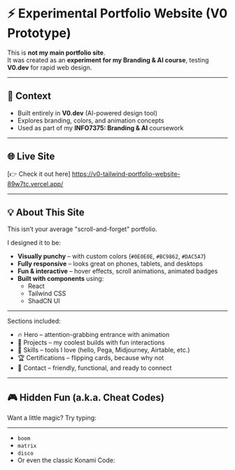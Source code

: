 # ⚡ Experimental Portfolio Website (V0 Prototype)

This is **not my main portfolio site**.  
It was created as an **experiment for my Branding & AI course**, testing **V0.dev** for rapid web design.

---

## 📝 Context
- Built entirely in **V0.dev** (AI-powered design tool)  
- Explores branding, colors, and animation concepts  
- Used as part of my **INFO7375: Branding & AI** coursework  

---

## 🌐 Live Site  
[👉 Check it out here] https://v0-tailwind-portfolio-website-89w7tc.vercel.app/

---

## 💡 About This Site

This isn’t your average "scroll-and-forget" portfolio.

I designed it to be:
- **Visually punchy** – with custom colors (`#0E0E0E`, `#BC9862`, `#DAC5A7`)
- **Fully responsive** – looks great on phones, tablets, and desktops
- **Fun & interactive** – hover effects, scroll animations, animated badges
- **Built with components** using:
  - React
  - Tailwind CSS
  - ShadCN UI
  
---

Sections included:
- 🔥 Hero – attention-grabbing entrance with animation
- 🚀 Projects – my coolest builds with fun interactions
- 🧰 Skills – tools I love (hello, Pega, Midjourney, Airtable, etc.)
- 🏆 Certifications – flipping cards, because why not
- 💌 Contact – friendly, functional, and ready to connect

---

## 🎮 Hidden Fun (a.k.a. Cheat Codes)

Want a little magic? Try typing:

---

- `boom`
- `matrix`
- `disco`
- Or even the classic Konami Code:
